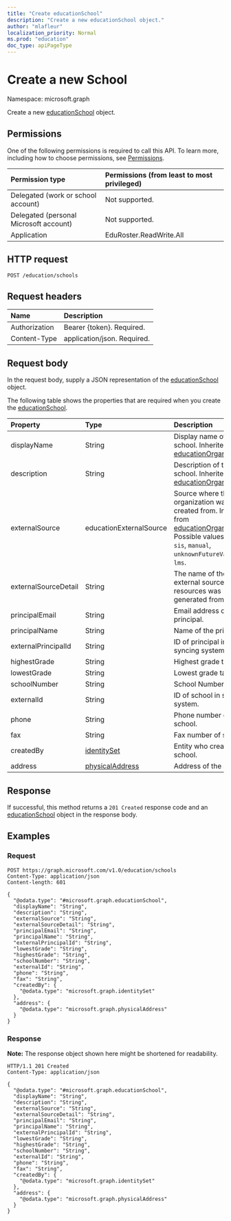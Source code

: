 ```yaml
---
title: "Create educationSchool"
description: "Create a new educationSchool object."
author: "mlafleur"
localization_priority: Normal
ms.prod: "education"
doc_type: apiPageType
---
```


# Create a new School

Namespace: microsoft.graph

Create a new [educationSchool](../resources/educationschool.md) object.

## Permissions

One of the following permissions is required to call this API. To learn more, including how to choose permissions, see [Permissions](/graph/permissions-reference).

| Permission type                        | Permissions (from least to most privileged) |
| :------------------------------------- | :------------------------------------------ |
| Delegated (work or school account)     | Not supported.                              |
| Delegated (personal Microsoft account) | Not supported.                              |
| Application                            | EduRoster.ReadWrite.All                     |

## HTTP request

<!-- {
  "blockType": "ignored"
}
-->

```http
POST /education/schools
```

## Request headers

| Name          | Description                 |
| :------------ | :-------------------------- |
| Authorization | Bearer {token}. Required.   |
| Content-Type  | application/json. Required. |

## Request body

In the request body, supply a JSON representation of the [educationSchool](../resources/educationschool.md) object.

The following table shows the properties that are required when you create the [educationSchool](../resources/educationschool.md).

| Property             | Type                                               | Description                                                                                                                                                                                        |
| :------------------- | :------------------------------------------------- | :------------------------------------------------------------------------------------------------------------------------------------------------------------------------------------------------- |
| displayName          | String                                             | Display name of the school. Inherited from [educationOrganization](../resources/educationorganization.md)                                                                                          |
| description          | String                                             | Description of the school. Inherited from [educationOrganization](../resources/educationorganization.md)                                                                                           |
| externalSource       | educationExternalSource                            | Source where this organization was created from. Inherited from [educationOrganization](../resources/educationorganization.md). Possible values are: `sis`, `manual`, `unknownFutureValue`, `lms`. |
| externalSourceDetail | String                                             | The name of the external source this resources was generated from.                                                                                                                                 |
| principalEmail       | String                                             | Email address of the principal.                                                                                                                                                                    |
| principalName        | String                                             | Name of the principal.                                                                                                                                                                             |
| externalPrincipalId  | String                                             | ID of principal in syncing system.                                                                                                                                                                 |
| highestGrade         | String                                             | Highest grade taught.                                                                                                                                                                              |
| lowestGrade          | String                                             | Lowest grade taught.                                                                                                                                                                               |
| schoolNumber         | String                                             | School Number.                                                                                                                                                                                     |
| externalId           | String                                             | ID of school in syncing system.                                                                                                                                                                    |
| phone                | String                                             | Phone number of school.                                                                                                                                                                            |
| fax                  | String                                             | Fax number of school.                                                                                                                                                                              |
| createdBy            | [identitySet](../resources/identityset.md)         | Entity who created the school.                                                                                                                                                                     |
| address              | [physicalAddress](../resources/physicaladdress.md) | Address of the school.                                                                                                                                                                             |

## Response

If successful, this method returns a `201 Created` response code and an [educationSchool](../resources/educationschool.md) object in the response body.

## Examples

### Request

<!-- {
  "blockType": "request",
  "name": "create_educationschool_from_"
}
-->

```http
POST https://graph.microsoft.com/v1.0/education/schools
Content-Type: application/json
Content-length: 601

{
  "@odata.type": "#microsoft.graph.educationSchool",
  "displayName": "String",
  "description": "String",
  "externalSource": "String",
  "externalSourceDetail": "String",
  "principalEmail": "String",
  "principalName": "String",
  "externalPrincipalId": "String",
  "lowestGrade": "String",
  "highestGrade": "String",
  "schoolNumber": "String",
  "externalId": "String",
  "phone": "String",
  "fax": "String",
  "createdBy": {
    "@odata.type": "microsoft.graph.identitySet"
  },
  "address": {
    "@odata.type": "microsoft.graph.physicalAddress"
  }
}
```

### Response

**Note:** The response object shown here might be shortened for readability.

<!-- {
  "blockType": "response",
  "truncated": true,
  "@odata.type": "microsoft.graph.educationSchool"
}
-->

```http
HTTP/1.1 201 Created
Content-Type: application/json

{
  "@odata.type": "#microsoft.graph.educationSchool",
  "displayName": "String",
  "description": "String",
  "externalSource": "String",
  "externalSourceDetail": "String",
  "principalEmail": "String",
  "principalName": "String",
  "externalPrincipalId": "String",
  "lowestGrade": "String",
  "highestGrade": "String",
  "schoolNumber": "String",
  "externalId": "String",
  "phone": "String",
  "fax": "String",
  "createdBy": {
    "@odata.type": "microsoft.graph.identitySet"
  },
  "address": {
    "@odata.type": "microsoft.graph.physicalAddress"
  }
}
```
